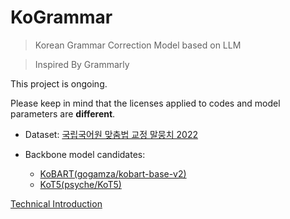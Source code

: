 # KoGrammar

> Korean Grammar Correction Model based on LLM

> Inspired By Grammarly

This project is ongoing.

Please keep in mind that the licenses applied to codes and model parameters are **different**.

- Dataset: [국립국어원 맞춤법 교정 말뭉치 2022](https://rlkujwkk7.toastcdn.net/93/NIKL_EC_2022_v1.0.pdf)

- Backbone model candidates: 
    - [KoBART(gogamza/kobart-base-v2)](https://huggingface.co/gogamza/kobart-base-v2)
    - [KoT5(psyche/KoT5)](https://huggingface.co/psyche/KoT5)
    
[Technical Introduction](./docs/technical-introduction.md)
